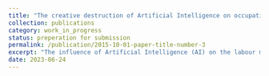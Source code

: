```yaml
---
title: "The creative destruction of Artificial Intelligence on occupations: evidence from U.S. Metropolitan areas"
collection: publications
category: work_in_progress
status: preperation for submission
permalink: /publication/2015-10-01-paper-title-number-3
excerpt: "The influence of Artificial Intelligence (AI) on the labour market is one of the paramount challenges of our time. Although this subject has undoubtedly garnered significant attention, most studies are conducted at the national scale and ignore heterogeneous impacts across regions. This paper adopts an explicit geographical perspective to assess the creative destruction of AI on occupations. We develop a Spatial AI Occupation Index to explore how a region's entry into AI technologies - i.e. the development of new specializations in AI - relates to the changes in employment at the occupational level. We find that the entry of AI technologies is associated with an increase in employment for occupations that possess a high potential for augmentation by AI. On the other hand, employment for routine-intensive occupations tends to decline. We also find evidence that AI may lead to shifting occupational specialization of regions: high AI-intensive MSAs are increasingly specialized in non-routine occupations that require creativity and interpersonal skills. This indicates that AI-intensive regions are likely to be more resilient and prosper from the AI transition, while regions that specialize in routine occupations are at risk of losing out."
date: 2023-06-24
---
```

